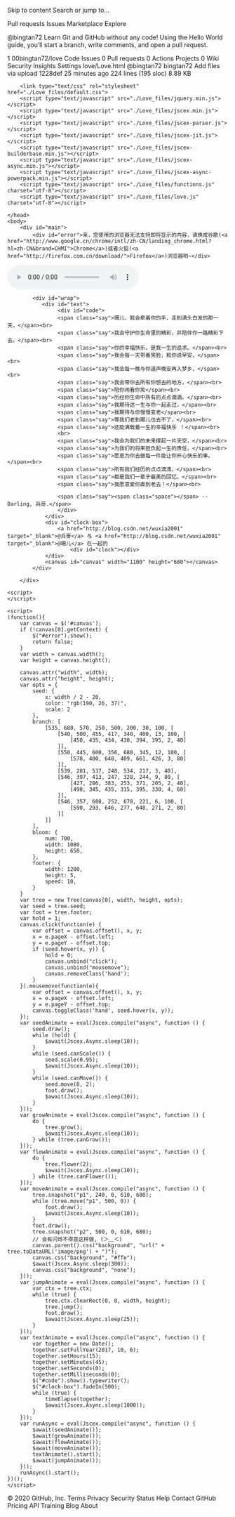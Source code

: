 Skip to content
Search or jump to…

Pull requests
Issues
Marketplace
Explore
 
@bingtan72 
Learn Git and GitHub without any code!
Using the Hello World guide, you’ll start a branch, write comments, and open a pull request.


1
00bingtan72/love
 Code Issues 0 Pull requests 0 Actions Projects 0 Wiki Security Insights Settings
love/Love.html
@bingtan72 bingtan72 Add files via upload
1228def 25 minutes ago
224 lines (195 sloc)  8.89 KB
  
<!DOCTYPE html PUBLIC "-//W3C//DTD XHTML 1.0 Strict//EN" "http://www.w3.org/TR/xhtml1/DTD/xhtml1-strict.dtd">
<!-- saved from url=(0027)http://itzoo.info/love.html -->
<html xml:lang="en" xmlns="http://www.w3.org/1999/xhtml"><head><meta http-equiv="Content-Type" content="text/html; charset=UTF-8">
        <title>Love</title>
        
        <link type="text/css" rel="stylesheet" href="./Love_files/default.css">
        <script type="text/javascript" src="./Love_files/jquery.min.js"></script>
        <script type="text/javascript" src="./Love_files/jscex.min.js"></script>
        <script type="text/javascript" src="./Love_files/jscex-parser.js"></script>
        <script type="text/javascript" src="./Love_files/jscex-jit.js"></script>
        <script type="text/javascript" src="./Love_files/jscex-builderbase.min.js"></script>
        <script type="text/javascript" src="./Love_files/jscex-async.min.js"></script>
        <script type="text/javascript" src="./Love_files/jscex-async-powerpack.min.js"></script>
        <script type="text/javascript" src="./Love_files/functions.js" charset="utf-8"></script>
        <script type="text/javascript" src="./Love_files/love.js" charset="utf-8"></script>

    </head>
    <body>
        <div id="main">
            <div id="error">亲，您使用的浏览器无法支持即将显示的内容，请换成谷歌(<a href="http://www.google.cn/chrome/intl/zh-CN/landing_chrome.html?hl=zh-CN&brand=CHMI">Chrome</a>)或者火狐(<a href="http://firefox.com.cn/download/">Firefox</a>)浏览器哟~</div>
            
<audio src="love.ogg" controls="controls" loop="true"></audio>
			
            <div id="wrap">
               <div id="text">
                    <div id="code">                 
                    <span class="say">珊儿，我会牵着你的手，走到满头白发的那一天，</span><br>
                    <span class="say">我会守护你生命里的精彩，并陪伴你一路精彩下去。</span><br>
                    <span class="say">你的幸福快乐，是我一生的追求。</span><br>
                    <span class="say">我会每一天带着笑脸，和你说早安，</span><br>
                    <span class="say">我会每一晚与你道声晚安再入梦乡，</span><br>
                    <span class="say">我会带你去所有你想去的地方，</span><br>
                    <span class="say">陪你闹看你笑</span><br>
                    <span class="say">历经你生命中所有的点点滴滴。</span><br>
                    <span class="say">我期待这一生与你一起走过，</span><br>
                    <span class="say">我期待与你慢慢变老</span><br>
                    <span class="say">等我们老到哪儿也去不了，</span><br>
                    <span class="say">还能满载着一生的幸福快乐 ！</span><br>
                    <br>
                    <span class="say">我会为我们的未来撑起一片天空，</span><br>
                    <span class="say">为我们的将来担负起一生的责任，</span><br>
                    <span class="say">愿意为你去做每一件能让你开心快乐的事。</span><br>
                    <span class="say">所有我们经历的点点滴滴，</span><br>
                    <span class="say">都是我们一辈子最美的回忆。</span><br>
                    <span class="say">我愿意爱你直到老去！</span><br>
                   
                    <span class="say"><span class="space"></span> -- Darling, 兵哥.</span>
                    </div>
                </div>
                <div id="clock-box">
                    <a href="http://blog.csdn.net/wuxia2001" target="_blank">@兵哥</a> 与 <a href="http://blog.csdn.net/wuxia2001" target="_blank">@珊儿</a> 在一起的
                        <div id="clock"></div>
                </div>
                <canvas id="canvas" width="1100" height="680"></canvas>
            </div>
            
        </div>
    
    <script>
    </script>

    <script>
    (function(){
        var canvas = $('#canvas');
        if (!canvas[0].getContext) {
            $("#error").show();
            return false;
        }
        var width = canvas.width();
        var height = canvas.height();
        
        canvas.attr("width", width);
        canvas.attr("height", height);
        var opts = {
            seed: {
                x: width / 2 - 20,
                color: "rgb(190, 26, 37)",
                scale: 2
            },
            branch: [
                [535, 680, 570, 250, 500, 200, 30, 100, [
                    [540, 500, 455, 417, 340, 400, 13, 100, [
                        [450, 435, 434, 430, 394, 395, 2, 40]
                    ]],
                    [550, 445, 600, 356, 680, 345, 12, 100, [
                        [578, 400, 648, 409, 661, 426, 3, 80]
                    ]],
                    [539, 281, 537, 248, 534, 217, 3, 40],
                    [546, 397, 413, 247, 328, 244, 9, 80, [
                        [427, 286, 383, 253, 371, 205, 2, 40],
                        [498, 345, 435, 315, 395, 330, 4, 60]
                    ]],
                    [546, 357, 608, 252, 678, 221, 6, 100, [
                        [590, 293, 646, 277, 648, 271, 2, 80]
                    ]]
                ]] 
            ],
            bloom: {
                num: 700,
                width: 1080,
                height: 650,
            },
            footer: {
                width: 1200,
                height: 5,
                speed: 10,
            }
        }
        var tree = new Tree(canvas[0], width, height, opts);
        var seed = tree.seed;
        var foot = tree.footer;
        var hold = 1;
        canvas.click(function(e) {
            var offset = canvas.offset(), x, y;
            x = e.pageX - offset.left;
            y = e.pageY - offset.top;
            if (seed.hover(x, y)) {
                hold = 0; 
                canvas.unbind("click");
                canvas.unbind("mousemove");
                canvas.removeClass('hand');
            }
        }).mousemove(function(e){
            var offset = canvas.offset(), x, y;
            x = e.pageX - offset.left;
            y = e.pageY - offset.top;
            canvas.toggleClass('hand', seed.hover(x, y));
        });
        var seedAnimate = eval(Jscex.compile("async", function () {
            seed.draw();
            while (hold) {
                $await(Jscex.Async.sleep(10));
            }
            while (seed.canScale()) {
                seed.scale(0.95);
                $await(Jscex.Async.sleep(10));
            }
            while (seed.canMove()) {
                seed.move(0, 2);
                foot.draw();
                $await(Jscex.Async.sleep(10));
            }
        }));
        var growAnimate = eval(Jscex.compile("async", function () {
            do {
                tree.grow();
                $await(Jscex.Async.sleep(10));
            } while (tree.canGrow());
        }));
        var flowAnimate = eval(Jscex.compile("async", function () {
            do {
                tree.flower(2);
                $await(Jscex.Async.sleep(10));
            } while (tree.canFlower());
        }));
        var moveAnimate = eval(Jscex.compile("async", function () {
            tree.snapshot("p1", 240, 0, 610, 680);
            while (tree.move("p1", 500, 0)) {
                foot.draw();
                $await(Jscex.Async.sleep(10));
            }
            foot.draw();
            tree.snapshot("p2", 500, 0, 610, 680);
            // 会有闪烁不得意这样做, (＞﹏＜)
            canvas.parent().css("background", "url(" + tree.toDataURL('image/png') + ")");
            canvas.css("background", "#ffe");
            $await(Jscex.Async.sleep(300));
            canvas.css("background", "none");
        }));
        var jumpAnimate = eval(Jscex.compile("async", function () {
            var ctx = tree.ctx;
            while (true) {
                tree.ctx.clearRect(0, 0, width, height);
                tree.jump();
                foot.draw();
                $await(Jscex.Async.sleep(25));
            }
        }));
        var textAnimate = eval(Jscex.compile("async", function () {
            var together = new Date();
            together.setFullYear(2017, 10, 6);
            together.setHours(15);
            together.setMinutes(45);
            together.setSeconds(0);
            together.setMilliseconds(0);
            $("#code").show().typewriter();
            $("#clock-box").fadeIn(500);
            while (true) {
                timeElapse(together);
                $await(Jscex.Async.sleep(1000));
            }
        }));
        var runAsync = eval(Jscex.compile("async", function () {
            $await(seedAnimate());
            $await(growAnimate());
            $await(flowAnimate());
            $await(moveAnimate());
            textAnimate().start();
            $await(jumpAnimate());
        }));
        runAsync().start();
    })();
    </script>



</body></html>
© 2020 GitHub, Inc.
Terms
Privacy
Security
Status
Help
Contact GitHub
Pricing
API
Training
Blog
About
